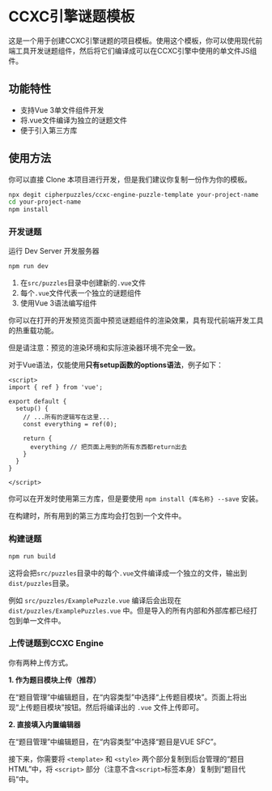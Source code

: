 # CCXC引擎谜题模板

这是一个用于创建CCXC引擎谜题的项目模板。使用这个模板，你可以使用现代前端工具开发谜题组件，然后将它们编译成可以在CCXC引擎中使用的单文件JS组件。

## 功能特性

- 支持Vue 3单文件组件开发
- 将.vue文件编译为独立的谜题文件
- 便于引入第三方库

## 使用方法

你可以直接 Clone 本项目进行开发，但是我们建议你复制一份作为你的模板。

```bash
npx degit cipherpuzzles/ccxc-engine-puzzle-template your-project-name
cd your-project-name
npm install
```

### 开发谜题

运行 Dev Server 开发服务器

```bash
npm run dev
```

1. 在`src/puzzles`目录中创建新的`.vue`文件
2. 每个`.vue`文件代表一个独立的谜题组件
3. 使用Vue 3语法编写组件

你可以在打开的开发预览页面中预览谜题组件的渲染效果，具有现代前端开发工具的热重载功能。

但是请注意：预览的渲染环境和实际渲染器环境不完全一致。

对于Vue语法，仅能使用**只有setup函数的options语法**，例子如下：

```vue
<script>
import { ref } from 'vue';

export default {
  setup() {
    // ...所有的逻辑写在这里...
    const everything = ref(0);

    return {
      everything // 把页面上用到的所有东西都return出去
    }
  }
}

</script>
```

你可以在开发时使用第三方库，但是要使用 `npm install {库名称} --save` 安装。

在构建时，所有用到的第三方库均会打包到一个文件中。

### 构建谜题

```bash
npm run build
```

这将会把`src/puzzles`目录中的每个`.vue`文件编译成一个独立的文件，输出到`dist/puzzles`目录。

例如 `src/puzzles/ExamplePuzzle.vue` 编译后会出现在 `dist/puzzles/ExamplePuzzles.vue` 中。但是导入的所有内部和外部库都已经打包到单一文件中。

### 上传谜题到CCXC Engine

你有两种上传方式。

**1. 作为题目模块上传（推荐）**

在“题目管理”中编辑题目，在“内容类型”中选择“上传题目模块”。页面上将出现“上传题目模块”按钮。然后将编译出的 `.vue` 文件上传即可。

**2. 直接填入内置编辑器**

在“题目管理”中编辑题目，在“内容类型”中选择“题目是VUE SFC”。

接下来，你需要将 `<template>` 和 `<style>` 两个部分复制到后台管理的“题目HTML”中，将 `<script>` 部分（注意不含`<script>`标签本身）复制到“题目代码”中。
